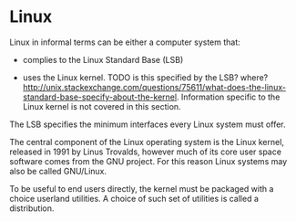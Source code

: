 # Linux

Linux in informal terms can be either a computer system that:

- complies to the Linux Standard Base (LSB)

- uses the Linux kernel. TODO is this specified by the LSB? where? <http://unix.stackexchange.com/questions/75611/what-does-the-linux-standard-base-specify-about-the-kernel>. Information specific to the Linux kernel is not covered in this section.

The LSB specifies the minimum interfaces every Linux system must offer.

The central component of the Linux operating system is the Linux kernel, released in 1991 by Linus Trovalds, however much of its core user space software comes from the GNU project. For this reason Linux systems may also be called GNU/Linux. 

To be useful to end users directly, the kernel must be packaged with a choice userland utilities. A choice of such set of utilities is called a distribution.
